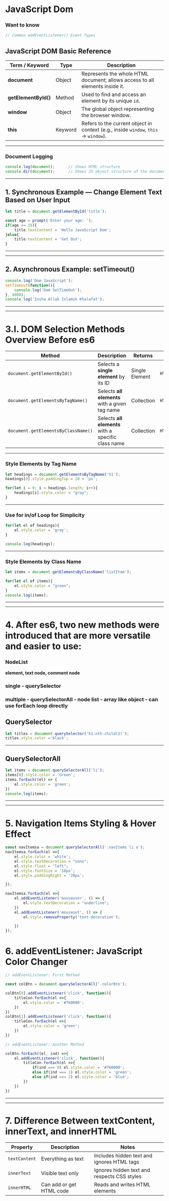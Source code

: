 # JavaScript Dom
### Want to know
```js
// Common addEventListener() Event Types
```
## JavaScript DOM Basic Reference

| Term / Keyword       | Type     | Description |
|-----------------------|----------|--------------|
| **document**          | Object   | Represents the whole HTML document; allows access to all elements inside it. |
| **getElementById()**  | Method   | Used to find and access an element by its unique `id`. |
| **window**            | Object   | The global object representing the browser window. |
| **this**              | Keyword  | Refers to the current object in context (e.g., inside `window`, `this` → `window`). |


---

### Document Logging
```js
console.log(document);      // Shows HTML structure
console.dir(document);      // Shows JS object structure of the document
```
---

## 1. Synchronous Example — Change Element Text Based on User Input 

```js 
let title = document.getElementById('title');

const age = prompt('Enter your age: ');
if(age >= 18){
    title.textContent = 'Hello JavaScript Dom';
}else{
    title.textContent = 'Get Out';
}
```
---
---

## 2. Asynchronous Example: setTimeout()

```js
console.log('Dom JavaScript');
setTimeout(function(){
    console.log('Dom SetTimeOut');
}, 4000);
console.log('Insha Allah Islamik Khalafat');
```
---
---

# 3.I. DOM Selection Methods Overview Before es6

| Method | Description | Returns | Type | Example | Loopable |
|--------|--------------|----------|------|----------|-----------|
| `document.getElementById()` | Selects a **single element** by its ID | Single Element | `HTMLElement` | `document.getElementById('title')` | ❌ |
| `document.getElementsByTagName()` | Selects **all elements** with a given tag name | Collection | `HTMLCollection` | `document.getElementsByTagName('h1')` | ✅ |
| `document.getElementsByClassName()` | Selects **all elements** with a specific class name | Collection | `HTMLCollection` | `document.getElementsByClassName('listItem')` | ✅ |

---

### Style Elements by Tag Name

```js
let headings = document.getElementsByTagName('h1');
headings[0].style.paddingTop = 20 + 'px';

for(let i = 0; i < headings.length; i++){
    headings[i].style.color = "gray";
}
```
---

###  Use for in/of Loop for Simplicity

```js
for(let el of headings){
    el.style.color = 'gray';
}

console.log(headings);
```
---

### Style Elements by Class Name

```js
let items = document.getElementsByClassName('listItem');

for(let el of items){
    el.style.color = "green";
}
console.log(items);
```
---
---
 

# 4. After es6, two new methods were introduced that are more versatile and easier to use:
### NodeList
**element, text node, comment node**
### single - querySelector
### multiple - querySelectorAll - node list - array like object - can use forEach loop directly

## QuerySelector
```js
let titles = document.querySelector('h1:nth-child(2)');
titles.style.color ='black';
```
---

## QuerySelectorAll
```js
let items = document.querySelectorAll('li');
items[0].style.color = 'Green'; 
items.forEach((el) => {
    el.style.color = 'green';
})
console.log(items); 
```
---
--- 

# 5. Navigation Items Styling & Hover Effect
```js
const navItemsa = document.querySelectorAll('.navItems li a');
navItemsa.forEach(el =>{
    el.style.color = 'white';
    el.style.textDecoration = "none";
    el.style.float = "left";
    el.style.fontSize = '18px';
    el.style.paddingRight = '20px';

});

navItemsa.forEach(el =>{
    el.addEventListener('mouseover', () => {
        el.style.textDecoration = "underline";
    })
    el.addEventListener('mouseout', () => {
        el.style.removeProperty('text-decoration');

    })
});

```
# 6. addEventListener: JavaScript Color Changer


```js
// addEventListener: First Method

const colBtn = document.querySelectorAll('.colorBtn');

colBtn[0].addEventListener('click', function(){
    titleCon.forEach(el =>{
        el.style.color = '#760000';
    })
})
colBtn[1].addEventListener('click', function(){
    titleCon.forEach(el =>{
        el.style.color = 'green';
    })
})

// addEventListener: Another Method

colBtn.forEach((el, ind) =>{
    el.addEventListener('click', function(){
        titleCon.forEach(el =>{
            if(ind === 0) el.style.color = '#760000';
            else if(ind === 1) el.style.color = 'green';
            else if(ind === 2) el.style.color = 'blue';
        })
    })
})
```
---
---
# 7. Difference Between textContent, innerText, and innerHTML
| Property       | Description              | Notes |
|----------------|--------------------------|--------|
| `textContent`  | Everything as text       | Includes hidden text and ignores HTML tags |
| `innerText`    | Visible text only        | Ignores hidden text and respects CSS styles |
| `innerHTML`    | Can add or get HTML code | Reads and writes HTML elements |
